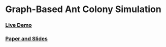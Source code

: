 # Graph-Based Ant Colony Simulation
### [Live Demo](https://ernestchu.github.io/ACO-Web/)
### [Paper and Slides](https://github.com/ernestchu/ACO-Web/tree/gh-pages/doc)
